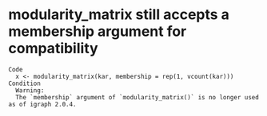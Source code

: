 # modularity_matrix still accepts a membership argument for compatibility

    Code
      x <- modularity_matrix(kar, membership = rep(1, vcount(kar)))
    Condition
      Warning:
      The `membership` argument of `modularity_matrix()` is no longer used as of igraph 2.0.4.

